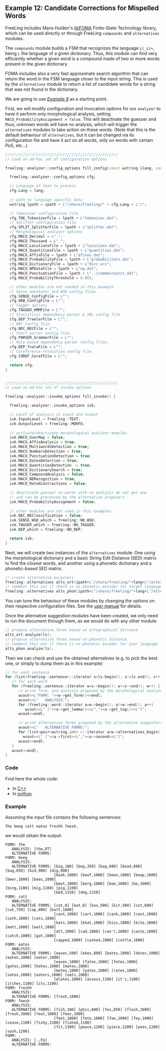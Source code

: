 
## Example 12: Candidate Corrections for Mispelled Words

FreeLing includes Mans Hulden's [libFOMA](https://code.google.com/archive/p/foma/) Finite-State Technology library, which can be used directly or through FreeLing `compounds` and `alternatives` modules.

The `compounds` module builds a FSM that recognizes the language `L(_L)+`, being `L` the language of a given dictionary. Thus, this module can find very efficiently whether a given word is a compound made of two or more words present in the given dictionary.

FOMA includes also a very fast approximate search algorithm that can return the word in the FSM language closer to the input string. This is used by the `alternatives` module to return a list of candidate words for a string that was not found in the dictionary.

We are going to use [*Example 9*](example09.md) as a starting point.

First, we will modify configuration and invocation options for our `analyzer` to have it perform only morphological analysis, setting `MACO_ProbabilityAssignment = false`. This will deactivate the guesser and thus, unknown words will have no analysis, which will trigger the `alternatives` modules to take action on these words. (Note that this is the default behaviour of `alternatives`, but it can be changed via its configuration file and have it act on all words, only on words with certain PoS, etc...)

```C++
///////////////////////////////////////////////////
// Load an ad-hoc set of configuration options

freeling::analyzer::config_options fill_config(const wstring &lang, const wstring &ipath) {

  freeling::analyzer::config_options cfg;

  // Language of text to process
  cfg.Lang = lang;
 
  // path to language specific data
  wstring lpath = ipath + L"/share/freeling/" + cfg.Lang + L"/";

  // Tokenizer configuration file
  cfg.TOK_TokenizerFile = lpath + L"tokenizer.dat";
  // Splitter configuration file
  cfg.SPLIT_SplitterFile = lpath + L"splitter.dat";
  // Morphological analyzer options
  cfg.MACO_Decimal = L".";
  cfg.MACO_Thousand = L",";
  cfg.MACO_LocutionsFile = lpath + L"locucions.dat";
  cfg.MACO_QuantitiesFile = lpath + L"quantities.dat";
  cfg.MACO_AffixFile = lpath + L"afixos.dat";
  cfg.MACO_ProbabilityFile = lpath + L"probabilitats.dat";
  cfg.MACO_DictionaryFile = lpath + L"dicc.src";
  cfg.MACO_NPDataFile = lpath + L"np.dat";
  cfg.MACO_PunctuationFile = lpath + L"../common/punct.dat";
  cfg.MACO_ProbabilityThreshold = 0.001;

  // other modules are not needed in this example
  // Sense annotator and WSD config files
  cfg.SENSE_ConfigFile = L"";
  cfg.UKB_ConfigFile = L"";
  // Tagger options
  cfg.TAGGER_HMMFile = L"";
  // Statistical dependency parser & SRL config file
  cfg.DEP_TreelerFile = L"";
  // NEC config file. 
  cfg.NEC_NECFile = L"";
  // Chart parser config file. 
  cfg.PARSER_GrammarFile = L"";
  // Rule based dependency parser config files. 
  cfg.DEP_TxalaFile = L"";
  // Coreference resolution config file.
  cfg.COREF_CorefFile = L"";

  return cfg;
}


///////////////////////////////////////////////////
// Load an ad-hoc set of invoke options

freeling::analyzer::invoke_options fill_invoke() {

  freeling::analyzer::invoke_options ivk;

  // Level of analysis in input and output
  ivk.InputLevel = freeling::TEXT;
  ivk.OutputLevel = freeling::MORFO; 
  
  // activate/deactivate morphological analyzer modules
  ivk.MACO_UserMap = false;
  ivk.MACO_AffixAnalysis = true;
  ivk.MACO_MultiwordsDetection = true;
  ivk.MACO_NumbersDetection = true;
  ivk.MACO_PunctuationDetection = true;
  ivk.MACO_DatesDetection = true;
  ivk.MACO_QuantitiesDetection  = true;
  ivk.MACO_DictionarySearch = true;
  ivk.MACO_CompoundAnalysis = false;
  ivk.MACO_NERecognition = true;
  ivk.MACO_RetokContractions = false;

  // deactivate guesser so words with no analysis do not get one
  // and can be processed by the alternative proposers
  ivk.MACO_ProbabilityAssignment = false;
    
  // other modules are not used in this examples
  ivk.NEC_NEClassification = false; 
  ivk.SENSE_WSD_which = freeling::NO_WSD;
  ivk.TAGGER_which = freeling::NO_TAGGER;
  ivk.DEP_which = freeling::NO_DEP;

  return ivk;
}

```

Next, we will create two instances of the `alternatives` module:  One using the morphological dictionary and a basic String Edit Distance (SED) matrix to find the closest words, and another using a phonetic dictionary and a phonetic-based SED matrix.

```C++
// create alternative porposers
freeling::alternatives alts_ort(ipath+L"/share/freeling/"+lang+L"/alternatives-ort.dat");
// comment this out if there is no phonetic encoder for target language
freeling::alternatives alts_phon(ipath+L"/share/freeling/"+lang+L"/alternatives-phon.dat");
```

You can tune the behaviour of these modules by changing the options on their respective configuration files. 
See the [user manual](https://talp-upc.gitbooks.io/freeling-user-manual/content/modules/alternatives.html) for details.

Once the alternative suggestion modules have been created, we only need to run the document through them, as we would do with any other module:

```C++
// propose alternative forms based on ortographical distance
alts_ort.analyze(ls);
// propose alternative forms based on phonetic distance.
// Comment this out if there is no phonetic encoder for your language    
alts_phon.analyze(ls);
```

Then we can check and use the obtained alternatives (e.g. to pick the best one, or simply to dump them as in this example)

```C++
// for each sentence
for (list<freeling::sentence>::iterator s=ls.begin(); s!=ls.end(); s++) {
   // for each word
   for (freeling::sentence::iterator w=s->begin(); w!=s->end(); w++) {
      // print form, and analysis proposed by the morphological analyzer (if any)
      wcout<<L"FORM: "<<w->get_form()<<endl; 
      wcout<<L"   ANALYSIS:";
      for (freeling::word::iterator a=w->begin(); a!=w->end(); a++) 
         wcout<<L" ["<<a->get_lemma()<<L","<<a->get_tag()<<L"]";
      wcout<<endl;

      // print alternative forms proposed by the alternative suggestors
      wcout<<L"   ALTERNATIVE FORMS:";
      for (list<pair<wstring,int> >::iterator a=w->alternatives_begin(); a!=w->alternatives_end(); a++) 
        wcout<<L" ["<<a->first<<L","<<a->second<<L"]";
      wcout<<endl; 
   }
   wcout<<endl;
}
```


### Code

Find here the whole code:
  - In [C++](code/example12.cc.md)
  - In [python](code/example12.py.md)


### Example

Assuming the input file contains the following sentences:

    The beeg catt eates freshh feesh.

we would obtain the output:
```
FORM: the
   ANALYSIS: [the,DT]
   ALTERNATIVE FORMS:
FORM: beeg
   ANALYSIS:
   ALTERNATIVE FORMS: [big,100] [beg,350] [bag,600] [bead,800] [bug,850] [bid,900] [dig,900] 
                      [beak,1000] [beef,1000] [been,1000] [beep,1000] [beer,1000] [bees,1000] 
                      [beet,1000] [berg,1000] [bee,1000] [be,1000] [bing,1100] [mig,1100] [pig,1100] 
                      [bed,1150] [deg,1150]
FORM: catt
   ANALYSIS:
   ALTERNATIVE FORMS: [cat,0] [kat,0] [kas,500] [kit,500] [cot,600] [cut,750] [cap,800] [batt,1000]
                      [cant,1000] [cart,1000] [cash,1000] [cast,1000] [cath,1000] [cats,1000] 
                      [kats,1000] [khat,1000] [kiss,1000] [kite,1000] [matt,1000] [watt,1000] 
                      [att,1000] [cad,1000] [can't,1000] [caste,1000] [catch,1000] [gat,1000] 
                      [capped,1000] [cashed,1000] [cattle,1000]
FORM: eates
   ANALYSIS:
   ALTERNATIVE FORMS: [eases,500] [ekes,800] [bates,1000] [dates,1000] [eaten,1000] [eater,1000] 
                      [eaves,1000] [fates,1000] [fetes,1000] [gates,1000] [hates,1000] [mates,1000] 
                      [metes,1000] [pates,1000] [rates,1000] [sates,1000] [eaters,1000] [eats,1000] 
                      [elates,1000] [assess,1100] [it's,1100] [itches,1100] [its,1100]
FORM: freshh
   ANALYSIS:
   ALTERNATIVE FORMS: [fresh,1000] 
FORM: feesh
   ANALYSIS:
   ALTERNATIVE FORMS: [fish,100] [phis,600] [fes,850] [flesh,1000] [fresh,1000] [feat,1000] [fees,1000] 
                      [feet,1000] [fete,1000] [fee,1000] [fey,1000] [cease,1100] [fishy,1100] [fished,1100] 
                      [fit,1100] [peace,1200] [piece,1200] [pees,1200] [sash,1200] 
FORM: .
   ANALYSIS: [.,Fp]
   ALTERNATIVE FORMS:
```

